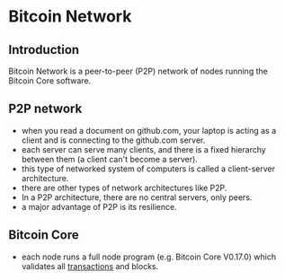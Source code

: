 # Bitcoin Network

## Introduction
Bitcoin Network is a peer-to-peer (P2P) network of nodes running the Bitcoin Core software.

## P2P network
- when you read a document on github.com, your laptop is acting as a client and is connecting to the github.com server.
- each server can serve many clients, and there is a fixed hierarchy between them (a client can't become a server).
- this type of networked system of computers is called a client-server architecture.
- there are other types of network architectures like P2P.
- In a P2P architecture, there are no central servers, only peers.
- a major advantage of P2P is its resilience.

## Bitcoin Core
- each node runs a full node program (e.g. Bitcoin Core V0.17.0) which validates all [transactions](bitcointx.md) and blocks.
